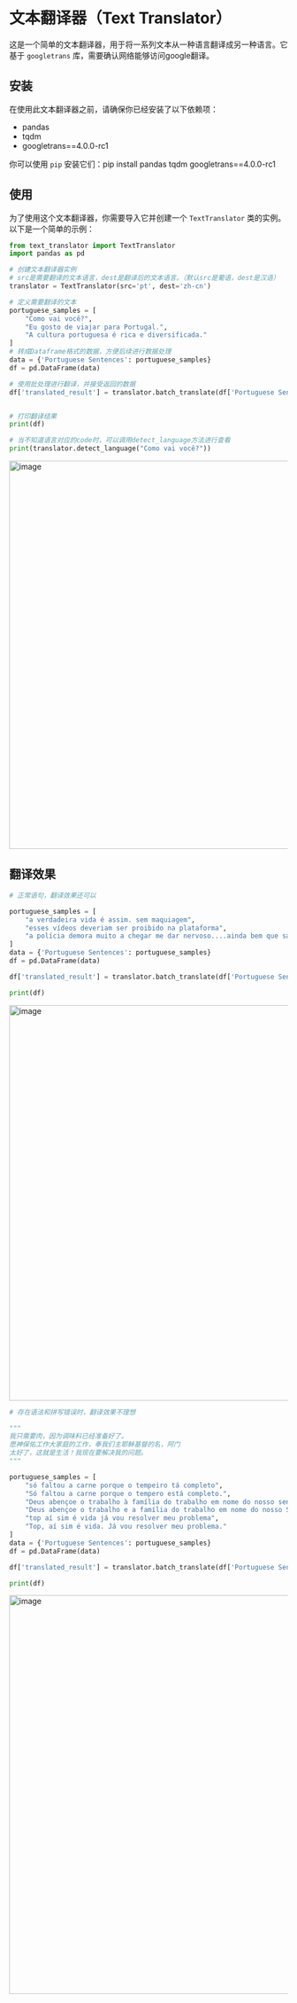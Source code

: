 # 文本翻译器（Text Translator）

这是一个简单的文本翻译器，用于将一系列文本从一种语言翻译成另一种语言。它基于 `googletrans` 库，需要确认网络能够访问google翻译。

## 安装

在使用此文本翻译器之前，请确保你已经安装了以下依赖项：

- pandas
- tqdm
- googletrans==4.0.0-rc1

你可以使用 `pip` 安装它们：pip install pandas tqdm googletrans==4.0.0-rc1


## 使用

为了使用这个文本翻译器，你需要导入它并创建一个 `TextTranslator` 类的实例。以下是一个简单的示例：

```python
from text_translator import TextTranslator
import pandas as pd

# 创建文本翻译器实例
# src是需要翻译的文本语言，dest是翻译后的文本语言。（默认src是葡语，dest是汉语）
translator = TextTranslator(src='pt', dest='zh-cn')

# 定义需要翻译的文本
portuguese_samples = [
    "Como vai você?",
    "Eu gosto de viajar para Portugal.",
    "A cultura portuguesa é rica e diversificada."
]
# 转成Dataframe格式的数据，方便后续进行数据处理
data = {'Portuguese Sentences': portuguese_samples}
df = pd.DataFrame(data)

# 使用批处理进行翻译，并接受返回的数据
df['translated_result'] = translator.batch_translate(df['Portuguese Sentences'])


# 打印翻译结果
print(df)

# 当不知道语言对应的code时，可以调用detect_language方法进行查看
print(translator.detect_language("Como vai você?"))

```

<img width="701" alt="image" src="https://github.com/guangxuqi/text-translator/assets/57093343/43346a55-524f-41f2-ac96-864d21722de6">



## 翻译效果
```python
# 正常语句，翻译效果还可以

portuguese_samples = [
    "a verdadeira vida é assim. sem maquiagem",
    "esses vídeos deveriam ser proibido na plataforma",
    "a polícia demora muito a chegar me dar nervoso....ainda bem que salvaram ela"
]
data = {'Portuguese Sentences': portuguese_samples}
df = pd.DataFrame(data)

df['translated_result'] = translator.batch_translate(df['Portuguese Sentences'])

print(df)
```
<img width="714" alt="image" src="https://github.com/guangxuqi/text-translator/assets/57093343/edc7458b-efe7-4014-ba99-766170f31d2b">


```python
# 存在语法和拼写错误时，翻译效果不理想

"""
我只需要肉，因为调味料已经准备好了。
愿神保佑工作大家庭的工作，奉我们主耶稣基督的名，阿门
太好了，这就是生活！我现在要解决我的问题。
"""

portuguese_samples = [
    "só faltou a carne porque o tempeiro tá completo",
    "Só faltou a carne porque o tempero está completo.",
    "Deus abençoe o trabalho à família do trabalho em nome do nosso senhor Jesus Cristo amém",
    "Deus abençoe o trabalho e a família do trabalho em nome do nosso Senhor Jesus Cristo. Amém.",
    "top aí sim é vida já vou resolver meu problema",
    "Top, aí sim é vida. Já vou resolver meu problema."
]
data = {'Portuguese Sentences': portuguese_samples}
df = pd.DataFrame(data)

df['translated_result'] = translator.batch_translate(df['Portuguese Sentences'])

print(df)
```
<img width="720" alt="image" src="https://github.com/guangxuqi/text-translator/assets/57093343/67bcbcb1-d8f6-41b9-a1b5-9fe58e9756c1">
